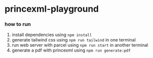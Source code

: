 # princexml-playground

### how to run

1. install dependencies using `npm install`
2. generate tailwind css using `npm run tailwind` in one terminal
3. run web server with parcel using `npm run start` in another terminal
4. generate a pdf with princexml using `npm run generate:pdf`
